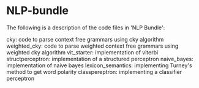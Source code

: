 # NLP-bundle


The following is a description of the code files in 'NLP Bundle':

cky: 	code to parse context free grammars using cky algorithm
weighted_cky:	code to parse weighted context free grammars using weighted cky algorithm
vit_starter: implementation of viterbi
structperceptron: implementation of a structured perceptron
naive_bayes: implementation of naive bayes
lexicon_semantics: implementing Turney's method to get word polarity
classpereptron: implementing a classifier perceptron
